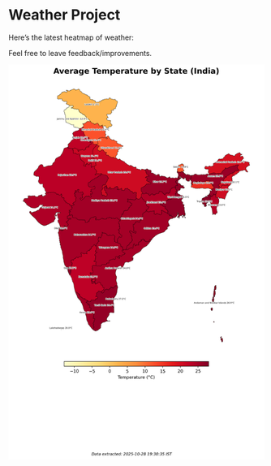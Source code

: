 # Weather Project

Here’s the latest heatmap of weather:

Feel free to leave feedback/improvements.

![India Heatmap](docs/assets/india_heatmap.png?v=00CC85)
